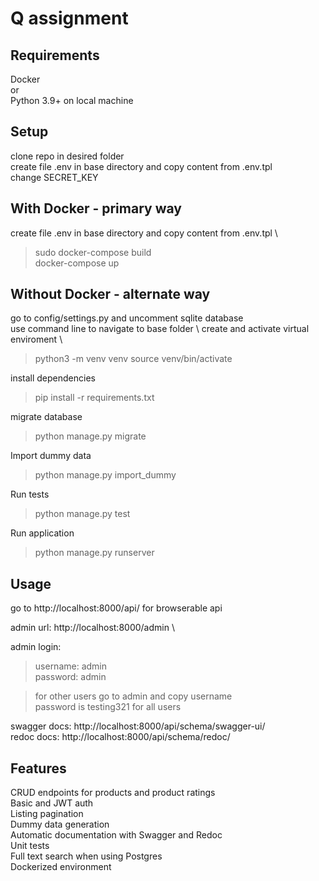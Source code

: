 # Q assignment

## Requirements 
Docker \
or \
Python 3.9+ on local machine 


## Setup
clone repo in desired folder \
create file .env in base directory and copy content from .env.tpl \
change SECRET_KEY

## With Docker - primary way
create file .env in base directory and copy content from .env.tpl \
> sudo docker-compose build \
> docker-compose up

## Without Docker - alternate way

go to config/settings.py and uncomment sqlite database \
use command line to navigate to base folder \ 
create and activate virtual enviroment \
> python3 -m venv venv
> source venv/bin/activate

install dependencies
> pip install -r requirements.txt

migrate database
> python manage.py migrate

Import dummy data
> python manage.py import_dummy

Run tests
> python manage.py test

Run application
> python manage.py runserver

## Usage
go to http://localhost:8000/api/ for browserable api

admin url: http://localhost:8000/admin \

admin login:
>username: admin \
>password: admin

> for other users go to admin and copy username\
> password is testing321 for all users

swagger docs: http://localhost:8000/api/schema/swagger-ui/ \
redoc docs: http://localhost:8000/api/schema/redoc/

## Features
CRUD endpoints for products and product ratings \
Basic and JWT auth \
Listing pagination \
Dummy data generation \
Automatic documentation with Swagger and Redoc \
Unit tests \
Full text search when using Postgres \
Dockerized environment
